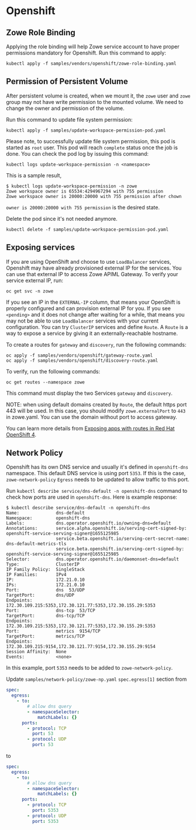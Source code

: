 # Openshift

## Zowe Role Binding

Applying the role binding will help Zowe service account to have proper permissions mandatory for Openshift. Run this command to apply:

```
kubectl apply -f samples/vendors/openshift/zowe-role-binding.yaml
```

## Permission of Persistent Volume

After persistent volume is created, when we mount it, the `zowe` user and `zowe` group may not have write permission to the mounted volume. We need to change the owner and permission of the volume.

Run this command to update file system permission:

```
kubectl apply -f samples/update-workspace-permission-pod.yaml 
```

Please note, to successfully update file system permission, this pod is started as `root` user. This pod will reach `complete` status once the job is done. You can check the pod log by issuing this command:

```
kubectl logs update-workspace-permission -n <namespace>
```

This is a sample result,

```
$ kubectl logs update-workspace-permission -n zowe
Zowe workspace owner is 65534:4294967294 with 755 permission
Zowe workspace owner is 20000:20000 with 755 permission after chown
```

`owner is 20000:20000 with 755 permission` is the desired state.

Delete the pod since it's not needed anymore.

```
kubectl delete -f samples/update-workspace-permission-pod.yaml
```

## Exposing services

If you are using OpenShift and choose to use `LoadBalancer` services, Openshift may have already provisioned external IP for the services. You can use that external IP to access Zowe APIML Gateway. To verify your service external IP, run:

```
oc get svc -n zowe
```

If you see an IP in the `EXTERNAL-IP` column, that means your OpenShift is properly configured and can provision external IP for you. If you see `<pending>` and it does not change after waiting for a while, that means you may not be able to use `LoadBalancer` services with your current configuration. You can try `ClusterIP` services and define `Route`. A `Route` is a way to expose a service by giving it an externally-reachable hostname.

To create a routes for `gateway` and `discovery`, run the following commands:

```
oc apply -f samples/vendors/openshift/gateway-route.yaml
oc apply -f samples/vendors/openshift/discovery-route.yaml
```

To verify, run the following commands:

```
oc get routes --namespace zowe
```

This command must display the two Services `gateway` and `discovery`.

NOTE: when using default domains created by `Route`, the default https port 443 will be used. In this case, you should modify `zowe.externalPort` to `443` in zowe.yaml. You can use the domain without port to access gateway.

You can learn more details from [Exposing apps with routes in Red Hat OpenShift 4](https://cloud.ibm.com/docs/openshift?topic=openshift-openshift_routes).

## Network Policy

Openshift has its own DNS service and usually it's defined in `openshift-dns` namespace. This default DNS service is using port `5353`. If this is the case, `zowe-network-policy` `Egress` needs to be updated to allow traffic to this port.

Run `kubectl describe service/dns-default -n openshift-dns` command to check how ports are used in `openshift-dns`. Here is example response:

```
$ kubectl describe service/dns-default -n openshift-dns
Name:              dns-default
Namespace:         openshift-dns
Labels:            dns.operator.openshift.io/owning-dns=default
Annotations:       service.alpha.openshift.io/serving-cert-signed-by: openshift-service-serving-signer@1655125985
                   service.beta.openshift.io/serving-cert-secret-name: dns-default-metrics-tls
                   service.beta.openshift.io/serving-cert-signed-by: openshift-service-serving-signer@1655125985
Selector:          dns.operator.openshift.io/daemonset-dns=default
Type:              ClusterIP
IP Family Policy:  SingleStack
IP Families:       IPv4
IP:                172.21.0.10
IPs:               172.21.0.10
Port:              dns  53/UDP
TargetPort:        dns/UDP
Endpoints:         172.30.109.215:5353,172.30.121.77:5353,172.30.155.29:5353
Port:              dns-tcp  53/TCP
TargetPort:        dns-tcp/TCP
Endpoints:         172.30.109.215:5353,172.30.121.77:5353,172.30.155.29:5353
Port:              metrics  9154/TCP
TargetPort:        metrics/TCP
Endpoints:         172.30.109.215:9154,172.30.121.77:9154,172.30.155.29:9154
Session Affinity:  None
Events:            <none>
```

In this example, port `5353` needs to be added to `zowe-network-policy`.

Update `samples/network-policy/zowe-np.yaml` `spec.egress[1]` section from

```yaml
spec:
  egress:
    - to:
        # allow dns query
        - namespaceSelector:
            matchLabels: {}
      ports:
        - protocol: TCP
          port: 53
        - protocol: UDP
          port: 53
```

to

```yaml
spec:
  egress:
    - to:
        # allow dns query
        - namespaceSelector:
            matchLabels: {}
      ports:
        - protocol: TCP
          port: 5353
        - protocol: UDP
          port: 5353
```
